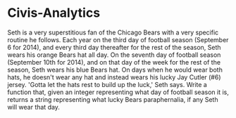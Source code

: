 Civis-Analytics
===============
Seth is a very superstitious fan of the Chicago Bears with a very specific routine he follows. Each year on the third day of football season (September 6 for 2014), and every third day thereafter for the rest of the season, Seth wears his orange Bears hat all day. On the seventh day of football season (September 10th for 2014), and on that day of the week for the rest of the season, Seth wears his blue Bears hat. On days when he would wear both hats, he doesn't wear any hat and instead wears his lucky Jay Cutler (#6) jersey. 'Gotta let the hats rest to build up the luck,' Seth says. Write a function that, given an integer representing what day of football season it is, returns a string representing what lucky Bears paraphernalia, if any Seth will wear that day.


